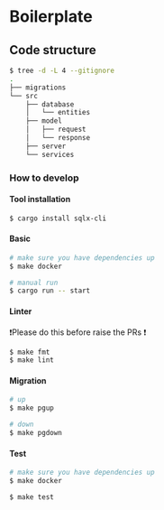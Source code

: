 # Boilerplate

## Code structure

```bash
$ tree -d -L 4 --gitignore
.
├── migrations
└── src
    ├── database
    │   └── entities
    ├── model
    │   ├── request
    │   └── response
    ├── server
    └── services
```

### How to develop

#### Tool installation

```bash
$ cargo install sqlx-cli
```

#### Basic

```bash
# make sure you have dependencies up
$ make docker

# manual run
$ cargo run -- start
```

<!--
   - #### Swagger
   -
   - Please note that it's only for local environment
   -
   - Served at: `http://localhost:8080/swagger/index.html`
   -
   - ```bash
   - $ swag init -d api,internal/request,internal/response,internal/database/entities -o ./api/docs -g ./http.go
   - ```
   -->

<!--
   - #### Authentication
   -
   - In local development, we send email in 'authorization' header
   -
   - In development, uat and production environment, we use jwt auth
   -
   - ```bash
   - # local
   - $ curl localhost:8080/... -H 'authorization: admin@example.com'
   -
   - # development, uat, production
   - $ curl localhost:8080/... -H 'authorization: Bearer ...'
   - ```
   -->

#### Linter

❗️Please do this before raise the PRs ❗️

```bash
$ make fmt
$ make lint
```

#### Migration

```bash
# up
$ make pgup

# down
$ make pgdown
```

#### Test

```bash
# make sure you have dependencies up
$ make docker

$ make test
```

